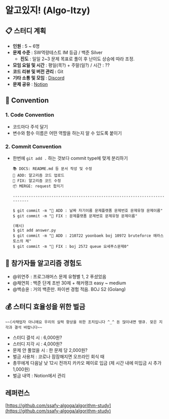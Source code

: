 # 알고있지! (Algo-Itzy)



## 📋 스터디 계획

- **인원** : 5 ~ 6명
- **문제 수준** : SW역량테스트 IM 등급 / 백준 Silver
    - **진도** : 일일 2~3 문제 목표로 풀이 후 난이도 상승에 따라 조정.
- **모임 요일 및 시간** : 평일(목?) + 주말(일?) / 시간 : ??
- **코드 리뷰 및 버전 관리 :** Git
- **기타 소통 및 모임** : [Discord](https://discord.gg/CTNYwBW8)
- **문제 공유** : [Notion](https://www.notion.so/Algo-Itzy-ca5f3350ae5e42cdb487549170fa6f09)



## 📜 Convention

### 1. **Code Convention**

- 코드마다 주석 달기
- 변수와 함수 이름은 어떤 역할을 하는지 알 수 있도록 붙이기

### 2. **Commit Convention**

- 한번에 `git add .` 하는 것보다 commit type에 맞게 분리하기

    ```
    📚 DOCS: README.md 등 문서 작성 및 수정
    🚀 ADD: 알고리즘 코드 업로드
    🔧 FIX: 알고리즘 코드 수정
    📦 MERGE: request 합치기
    
    --------------------------------------------------------------------------
    
    $ git commit -m "🚀 ADD : 날짜 자기이름 문제플랫폼 문제번호 문제유형 문제이름"
    $ git commit -m "🔧 FIX : 문제플랫폼 문제번호 문제유형 문제이름"
    
    (예시)
    $ git add answer.py
    $ git commit -m "🚀 ADD : 210722 yoonbaek boj 10972 bruteforce 에라스토스의 체"
    $ git commit -m "🔧 FIX : boj 2572 queue 요세푸스문제0"
    ```



## 🙆 **참가자들 알고리즘 경험도**

- @위연주  : 프로그래머스 문제 유형별 1, 2 푸셨었음
- @채연희  : 백준 단계 초반 30제 + 해커랭크 easy ~ medium
- @백승윤  : 거의 백준만. 파이썬 경험 적음. BOJ S2 (Golang)



## 💰 스터디 효율성을 위한 벌금

    ~~(사채업자 아니에요 우리의 실력 향상을 위한 조치입니다 ^_^ 돈 많이내면 땡큐. 잦은 지각과 결석 바랍니다~~

- 스터디 결석 시 : 6,000원?
- 스터디 지각 시 : 4,000원?
- 문제 안 풀었을 시 : 한 문제 당 2,000원?
- 벌금 사용처 : 코로나 잠잠해지면 오프라인 회식 때
- 총무에게 다음날 낮 12시 전까지 카카오 페이로 입금 (제 시간 내에 미입금 시 추가 1,000원)
- 벌금 내역 : Notion에서 관리



## 레퍼런스

[https://github.com/ssafy-algoga/algorithm-study](https://github.com/ssafy-algoga/algorithm-study)
